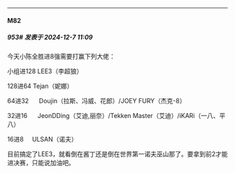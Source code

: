 ﻿
*****

####  M82  
##### 953#       发表于 2024-12-7 11:09

今天小陈全胜进8强需要打赢下列大佬：

小组进128 LEE3（李超狼）

128进64 Tejan（妮娜）

64进32      Doujin（拉斯、冯威、花郎）/JOEY FURY（杰克-8）

32进16      JeonDDing（艾迪,丽奈）/Tekken Master（艾迪）/iKARi（一八、平八）

16进8     ULSAN（诺夫）

目前搞定了LEE3，就看倒在酱丁还是倒在世界第一诺夫巫山那了。要拿到前2才能进决赛，只能说加油吧。

